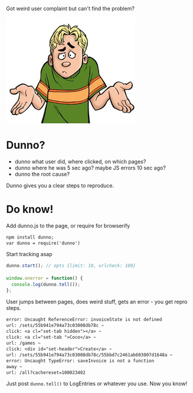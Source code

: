 Got weird user complaint but can't find the problem?

![Dunno?](/dunno.jpeg?raw=true)

Dunno?
==
- dunno what user did, where clicked, on which pages?
- dunno where he was 5 sec ago? maybe JS errors 10 sec ago?
- dunno the root cause?

Dunno gives you a clear steps to reproduce.

Do know!
==
Add dunno.js to the page, or require for browserify
```
npm install dunno;
var dunno = require('dunno')
```

Start tracking asap

```js
dunno.start(); // opts {limit: 10, urlcheck: 100}

window.onerror = function() {
  console.log(dunno.tell());
};
```

User jumps between pages, does weird stuff, gets an error - you get repro steps.

```
error: Uncaught ReferenceError: invoiceState is not defined
url: /sets/55b941e794a73c03008db78c ~
click: <a cl="set-tab hidden"></a> ~
click: <a cl="set-tab ">Coco</a> ~
url: /games ~
click: <div id="set-header">Create</a> ~
url: /sets/55b941e794a73c03008db78c/55bbd7c2461ab603007d1648a ~
error: Uncaught TypeError: saveInvoice is not a function
away ~
url: /all?cachereset=100023402
```

Just post ```dunno.tell()``` to LogEntries or whatever you use. Now you know!
